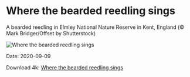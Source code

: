 # Where the bearded reedling sings

A bearded reedling in Elmley National Nature Reserve in Kent, England (© Mark Bridger/Offset by Shutterstock)

![Where the bearded reedling sings](https://bing.com/th?id=OHR.BeardedReedling_EN-US4518834402_UHD.jpg&rf=LaDigue_UHD.jpg&pid=hp&w=1024&h=576)

Date: 2020-09-09

Download 4k: [Where the bearded reedling sings](https://bing.com/th?id=OHR.BeardedReedling_EN-US4518834402_UHD.jpg&rf=LaDigue_UHD.jpg&pid=hp&w=3840&h=2160)


